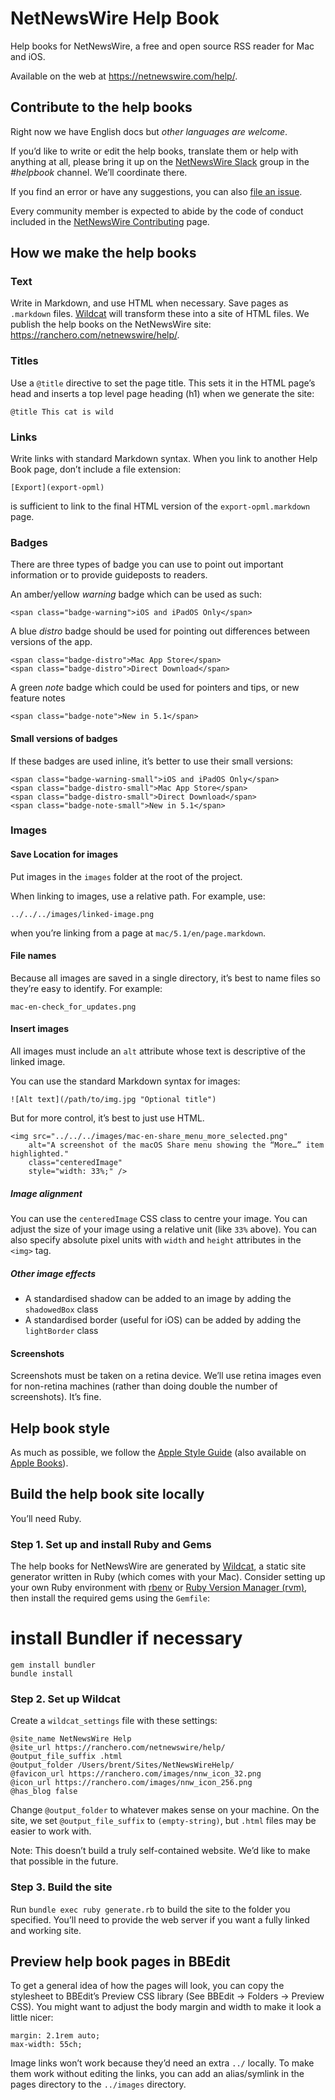 # NetNewsWire Help Book

Help books for NetNewsWire, a free and open source RSS reader for Mac and iOS.

Available on the web at <https://netnewswire.com/help/>.



Contribute to the help books
----------------------------

Right now we have English docs but *other languages are welcome*.

If you’d like to write or edit the help books, translate them or help with anything at all, please bring it up on the [NetNewsWire Slack][slack] group in the *#helpbook* channel. We’ll coordinate there.

If you find an error or have any suggestions, you can also [file an issue][issue].

Every community member is expected to abide by the code of conduct included in the [NetNewsWire Contributing][contrib] page.

[slack]: https://ranchero.com/netnewswire/slack
[contrib]: https://github.com/Ranchero-Software/NetNewsWire/blob/master/CONTRIBUTING.md
[issue]: https://github.com/Ranchero-Software/NetNewsWireHelp/issues


How we make the help books
--------------------------

### Text

Write in Markdown, and use HTML when necessary. Save pages as `.markdown` files. [Wildcat][wc] will transform these into a site of HTML files. We publish the help books on the NetNewsWire site: <https://ranchero.com/netnewswire/help/>.

[wc]: https://github.com/brentsimmons/wildcat


### Titles

Use a `@title` directive to set the page title. This sets it in the HTML page’s head and inserts a top level page heading (h1) when we generate the site:

	@title This cat is wild


### Links

Write links with standard Markdown syntax. When you link to another Help Book page, don’t include a file extension:

	[Export](export-opml)

is sufficient to link to the final HTML version of the `export-opml.markdown` page.


### Badges

There are three types of badge you can use to point out important information or to provide guideposts to readers.

An amber/yellow *warning* badge which can be used as such:

	<span class="badge-warning">iOS and iPadOS Only</span>

A blue *distro* badge should be used for pointing out differences between versions of the app.

	<span class="badge-distro">Mac App Store</span>
	<span class="badge-distro">Direct Download</span>

A green *note* badge which could be used for pointers and tips, or new feature notes

	<span class="badge-note">New in 5.1</span>

#### Small versions of badges

If these badges are used inline, it’s better to use their small versions:

	<span class="badge-warning-small">iOS and iPadOS Only</span>
	<span class="badge-distro-small">Mac App Store</span>
	<span class="badge-distro-small">Direct Download</span>
	<span class="badge-note-small">New in 5.1</span>



### Images


#### Save Location for images

Put images in the `images` folder at the root of the project.

When linking to images, use a relative path. For example, use:

	../../../images/linked-image.png

when you’re linking from a page at `mac/5.1/en/page.markdown`.


#### File names

Because all images are saved in a single directory, it’s best to name files so they’re easy to identify. For example:

	mac-en-check_for_updates.png


#### Insert images

All images must include an `alt` attribute whose text is descriptive of the linked image.

You can use the standard Markdown syntax for images:

	![Alt text](/path/to/img.jpg "Optional title")

But for more control, it’s best to just use HTML.

	<img src="../../../images/mac-en-share_menu_more_selected.png"
    	alt="A screenshot of the macOS Share menu showing the “More…” item highlighted."
    	class="centeredImage"
    	style="width: 33%;" />

##### Image alignment

You can use the `centeredImage` CSS class to centre your image. You can adjust the size of your image using a relative unit (like `33%` above). You can also specify absolute pixel units with `width` and `height` attributes in the `<img>` tag.

##### Other image effects

- A standardised shadow can be added to an image by adding the `shadowedBox` class
- A standardised border (useful for iOS) can be added by adding the `lightBorder` class


#### Screenshots

Screenshots must be taken on a retina device. We’ll use retina images even for non-retina machines (rather than doing double the number of screenshots). It’s fine.



Help book style
---------------

As much as possible, we follow the [Apple Style Guide][asg] (also available on [Apple Books][asg-ab]).

[asg]: https://help.apple.com/applestyleguide/ "Apple Style Guide"
[asg-ab]: https://books.apple.com/jp/book/apple-style-guide/id1161855204?l=en "Apple Style Guide on Apple Books"



Build the help book site locally
--------------------------------

You’ll need Ruby.

### Step 1. Set up and install Ruby and Gems

The help books for NetNewsWire are generated by [Wildcat][wc], a static site generator written in Ruby (which comes with your Mac). Consider setting up your own Ruby environment with [rbenv][] or [Ruby Version Manager (rvm)][rvm], then install the required gems using the `Gemfile`:

  # install Bundler if necessary
	gem install bundler
	bundle install

[rbenv]: https://github.com/rbenv/rbenv "rbenv/rbenv: Groom your app’s Ruby environment"
[rvm]: https://rvm.io/ "RVM: Ruby Version Manager - RVM Ruby Version Manager - Documentation"

### Step 2. Set up Wildcat

Create a `wildcat_settings` file with these settings:

	@site_name NetNewsWire Help
	@site_url https://ranchero.com/netnewswire/help/
	@output_file_suffix .html
	@output_folder /Users/brent/Sites/NetNewsWireHelp/
	@favicon_url https://ranchero.com/images/nnw_icon_32.png
	@icon_url https://ranchero.com/images/nnw_icon_256.png
	@has_blog false

Change `@output_folder` to whatever makes sense on your machine. On the site, we set `@output_file_suffix` to `(empty-string)`, but `.html` files may be easier to work with.

Note: This doesn’t build a truly self-contained website. We’d like to make that possible in the future.

### Step 3. Build the site

Run `bundle exec ruby generate.rb` to build the site to the folder you specified. You’ll need to provide the web server if you want a fully linked and working site.


Preview help book pages in BBEdit
---------------------------------

To get a general idea of how the pages will look, you can copy the stylesheet to BBEdit’s Preview CSS library (See BBEdit → Folders → Preview CSS). You might want to adjust the body margin and width to make it look a little nicer:

	margin: 2.1rem auto;
	max-width: 55ch;

Image links won’t work because they’d need an extra `../` locally. To make them work without editing the links, you can add an alias/symlink in the pages directory to the `../images` directory.
